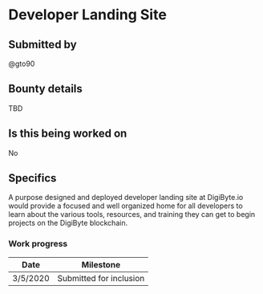 # Developer Landing Site

## Submitted by

@gto90

## Bounty details

TBD

## Is this being worked on

No

## Specifics

A purpose designed and deployed developer landing site at DigiByte.io would provide a focused and well organized home for all developers to learn about the various tools, resources, and training they can get to begin projects on the DigiByte blockchain.

### Work progress

| Date | Milestone |
| --- | --- |
| 3/5/2020 | Submitted for inclusion |
